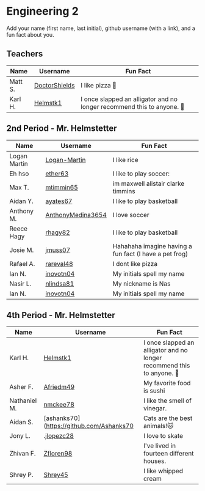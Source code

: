 # Engineering 2

Add your name (first name, last initial), github username (with a link), and a fun fact about you.

## Teachers
Name | Username | Fun Fact
--- | --- | ---
Matt S. | [DoctorShields](https://github.com/DoctorShields) | I like pizza :pizza:
Karl H. | [Helmstk1](https://github.com/Helmstk1) | I once slapped an alligator and no longer recommend this to anyone. :crocodile:


## 2nd Period - Mr. Helmstetter
Name | Username | Fun Fact
--- | --- | ---
Logan Martin | [Logan-Martin](https://github.com/Reditect-Logan-Martin) | I like rice
Eh hso | [ether63](https://github.com/ether63) | I like  to play soccer:
Max T. | [mtimmin65](https://github.com/mtimmin65) | im maxwell alistair clarke timmins
Aidan Y. | [ayates67](https://github.com/ayates67) | I like to play basketball
Anthony M. | [AnthonyMedina3654](https://github.com/AnthonyMedina3654) | I love soccer
Reece Hagy | [rhagy82](https://github.com/rhagy82) | I like to play basketball 
Josie M. | [jmuss07](https://github.com/jmuss07) | Hahahaha imagine having a fun fact (I have a pet frog)
Rafael A. |[rareval48](https://github.com/rareval48) | I dont like pizza
Ian N.|[inovotn04](https://github.com/inovotn04) | My initials spell my name
Nasir L. |[nlindsa81](https://github.com/nlindsa81) | My nickname is Nas
Ian N. | [inovotn04](https://github.com/inovotn04) | My initials spell my name

## 4th Period - Mr. Helmstetter
Name | Username | Fun Fact
--- | --- | ---
Karl H. | [Helmstk1](https://github.com/Helmstk1) | I once slapped an alligator and no longer recommend this to anyone. :crocodile:
Asher F. | [Afriedm49](https://github.com/afriedm49) | My favorite food is sushi
Nathaniel M. | [nmckee78](https://github.com/nmckee78) | I like the smell of vinegar. 
Aidan S. |[ashanks70](https://github.com/Ashanks70 |Cats are the best animals!:cat:
Jony L. | .[jlopezc28](https://github.com/jlopezc28) | I love to skate
Zhivan F. | [Zfloren98](https://github.com/Zfloren98) | I've lived in fourteen different houses.
Shrey P. | [Shrey45](https://github.com/Shrey45) | I like whipped cream
